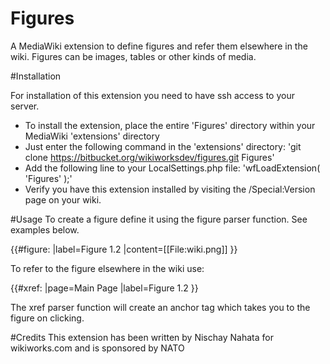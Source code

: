 # Figures
A MediaWiki extension to define figures and refer them elsewhere in the wiki.
Figures can be images, tables or other kinds of media.

#Installation

For installation of this extension you need to have ssh access to your server.

* To install the extension, place the entire 'Figures' directory within your MediaWiki 'extensions' directory
* Just enter the following command in the 'extensions' directory: 'git clone https://bitbucket.org/wikiworksdev/figures.git Figures'
* Add the following line to your LocalSettings.php file: 'wfLoadExtension( 'Figures' );'
* Verify you have this extension installed by visiting the /Special:Version page on your wiki.

#Usage
To create a figure define it using the figure parser function. See examples below.

{{#figure:
|label=Figure 1.2
|content=[[File:wiki.png]]
}}

To refer to the figure elsewhere in the wiki use:

{{#xref:
|page=Main Page
|label=Figure 1.2
}}

The xref parser function will create an anchor tag which takes you to the figure on clicking.


#Credits
This extension has been written by Nischay Nahata for wikiworks.com and is sponsored by NATO
